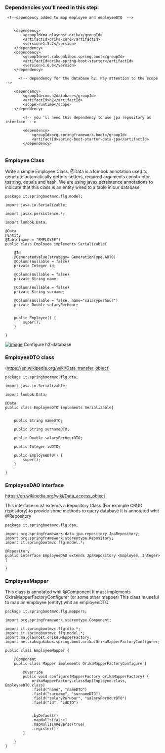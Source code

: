 ### Dependencies you'll need in this step:

```
 <!--dependency added to map employee and employeeDTO  -->	
		
		
    <dependency>
    	<groupId>ma.glasnost.orika</groupId>
    	<artifactId>orika-core</artifactId>
    	<version>1.5.2</version>
    </dependency>
    <dependency>
    	<groupId>net.rakugakibox.spring.boot</groupId>
    	<artifactId>orika-spring-boot-starter</artifactId>
   		<version>1.6.0</version>
    </dependency>
    
      <!-- dependency for the database h2. Pay attention to the scope  -->

    <dependency>
    	<groupId>com.h2database</groupId>
    	<artifactId>h2</artifactId>
    	<scope>runtime</scope>
    </dependency>
		
		<!-- you 'll need this dependency to use jpa repository as interface  -->
		
		<dependency>
			<groupId>org.springframework.boot</groupId>
			<artifactId>spring-boot-starter-data-jpa</artifactId>
		</dependency>
			
```

### Employee Class

Write a simple Employee Class.
@Data is a lombok annotation used to generate automatically getters setters, required arguments constructor, tostring, equals and hash.
We are using javax.persistence annotations to indicate that this class is an entity wired to a table in our database

```
package it.springbootmvc.flg.model;

import java.io.Serializable;

import javax.persistence.*;

import lombok.Data;

@Data
@Entity
@Table(name = "EMPLOYEE")
public class Employee implements Serializable{

	@Id
	@GeneratedValue(strategy= GenerationType.AUTO)
	@Column(nullable = false)
	private Integer id;
	
	@Column(nullable = false)
	private String name;
	
	@Column(nullable = false)
	private String surname;
	
	@Column(nullable = false, name="salaryperhour")
	private Double salaryPerHour;


	public Employee() {
		super();
	}
		
}
```


[![image](https://image.ibb.co/b694Op/image.png)](h2configuration.md)
Configure h2-database

### EmployeeDTO class

(https://en.wikipedia.org/wiki/Data_transfer_object)

```
package it.springbootmvc.flg.dto;

import java.io.Serializable;

import lombok.Data;

@Data
public class EmployeeDTO implements Serializable{

	
	public String nameDTO;
	
	public String surnameDTO;
	
	public Double salaryPerHourDTO;
	
	public Integer idDTO;

	public EmployeeDTO() {
		super();
	}

}

```

### EmployeeDAO interface

https://en.wikipedia.org/wiki/Data_access_object

This interface must extends a Repository Class (For example CRUD repository) to provide some methods to query database
It is annotated whit @Repository

```
package it.springbootmvc.flg.dao;

import org.springframework.data.jpa.repository.JpaRepository;
import org.springframework.stereotype.Repository;
import it.springbootmvc.flg.model.*;

@Repository
public interface EmployeeDAO extends JpaRepository <Employee, Integer>{
	
}

```

### EmployeeMapper

This class is annotated whit @Component 
It must implements OkiraMapperFactoryConfigurer (or some other mapper)
This class is useful to map an employee (entity) whit an employeeDTO.

```
package it.springbootmvc.flg.mappers;

import org.springframework.stereotype.Component;

import it.springbootmvc.flg.dto.*;
import it.springbootmvc.flg.model.*;
import ma.glasnost.orika.MapperFactory;
import net.rakugakibox.spring.boot.orika.OrikaMapperFactoryConfigurer;

public class EmployeeMapper {

	@Component
	public class Mapper implements OrikaMapperFactoryConfigurer{

		@Override
		public void configure(MapperFactory orikaMapperFactory) {
			orikaMapperFactory.classMap(Employee.class, EmployeeDTO.class)
			.field("name", "nameDTO")
			.field("surname", "surnameDTO")
			.field("salaryPerHour", "salaryPerHourDTO")
			.field("id", "idDTO")


			.byDefault()
			.mapNulls(false)
			.mapNullsInReverse(true)
			.register();
		}

	}
}

```

